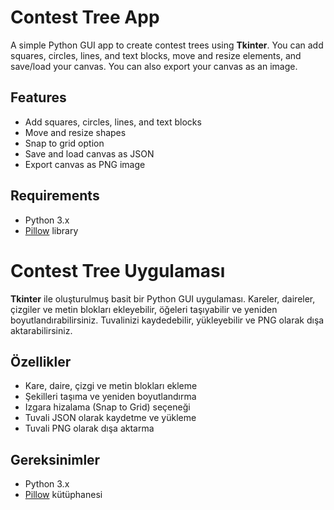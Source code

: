 # Contest Tree App

A simple Python GUI app to create contest trees using **Tkinter**. You can add squares, circles, lines, and text blocks, move and resize elements, and save/load your canvas. You can also export your canvas as an image.

## Features
- Add squares, circles, lines, and text blocks
- Move and resize shapes
- Snap to grid option
- Save and load canvas as JSON
- Export canvas as PNG image

## Requirements
- Python 3.x
- [Pillow](https://pypi.org/project/Pillow/) library


# Contest Tree Uygulaması

**Tkinter** ile oluşturulmuş basit bir Python GUI uygulaması. Kareler, daireler, çizgiler ve metin blokları ekleyebilir, öğeleri taşıyabilir ve yeniden boyutlandırabilirsiniz. Tuvalinizi kaydedebilir, yükleyebilir ve PNG olarak dışa aktarabilirsiniz.

## Özellikler
- Kare, daire, çizgi ve metin blokları ekleme
- Şekilleri taşıma ve yeniden boyutlandırma
- Izgara hizalama (Snap to Grid) seçeneği
- Tuvali JSON olarak kaydetme ve yükleme
- Tuvali PNG olarak dışa aktarma

## Gereksinimler
- Python 3.x
- [Pillow](https://pypi.org/project/Pillow/) kütüphanesi
